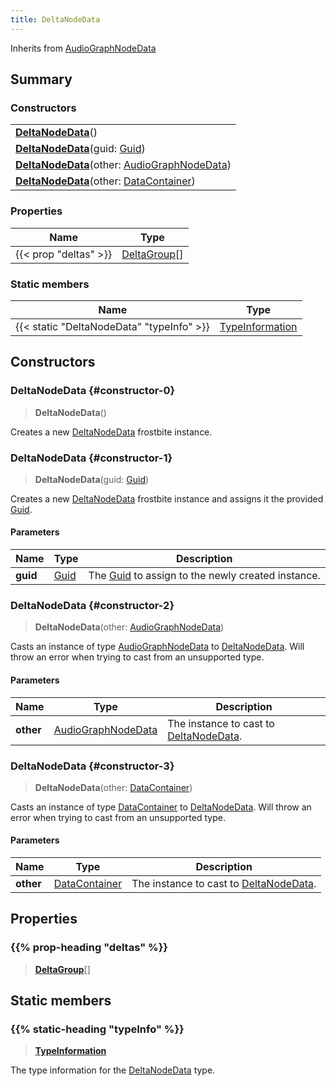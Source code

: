 ```yaml
---
title: DeltaNodeData
---
```


Inherits from [AudioGraphNodeData](/vext/ref/fb/audiographnodedata)

## Summary

### Constructors

|  |
| --- |
| **[DeltaNodeData](#constructor-0)**() |
| **[DeltaNodeData](#constructor-1)**(guid: [Guid](/vext/ref/shared/type/guid)) |
| **[DeltaNodeData](#constructor-2)**(other: [AudioGraphNodeData](/vext/ref/fb/audiographnodedata)) |
| **[DeltaNodeData](#constructor-3)**(other: [DataContainer](/vext/ref/shared/type/datacontainer)) |

### Properties

| Name | Type |
| ---- | ---- |
| {{< prop "deltas" >}} | [DeltaGroup](/vext/ref/fb/deltagroup)[] |

### Static members

| Name | Type |
| ---- | ---- |
| {{< static "DeltaNodeData" "typeInfo" >}} | [TypeInformation](/vext/ref/shared/type/typeinformation) |

## Constructors

### DeltaNodeData {#constructor-0}

> **DeltaNodeData**()

Creates a new [DeltaNodeData](/vext/ref/fb/deltanodedata) frostbite instance.

### DeltaNodeData {#constructor-1}

> **DeltaNodeData**(guid: [Guid](/vext/ref/shared/type/guid))

Creates a new [DeltaNodeData](/vext/ref/fb/deltanodedata) frostbite instance and assigns it the provided [Guid](/vext/ref/shared/type/guid).

#### Parameters

| Name | Type | Description |
| ---- | ---- | ----------- |
| **guid** | [Guid](/vext/ref/shared/type/guid) | The [Guid](/vext/ref/shared/type/guid) to assign to the newly created instance. |

### DeltaNodeData {#constructor-2}

> **DeltaNodeData**(other: [AudioGraphNodeData](/vext/ref/fb/audiographnodedata))

Casts an instance of type [AudioGraphNodeData](/vext/ref/fb/audiographnodedata) to [DeltaNodeData](/vext/ref/fb/deltanodedata). Will throw an error when trying to cast from an unsupported type.

#### Parameters

| Name | Type | Description |
| ---- | ---- | ----------- |
| **other** | [AudioGraphNodeData](/vext/ref/fb/audiographnodedata) | The instance to cast to [DeltaNodeData](/vext/ref/fb/deltanodedata). |

### DeltaNodeData {#constructor-3}

> **DeltaNodeData**(other: [DataContainer](/vext/ref/shared/type/datacontainer))

Casts an instance of type [DataContainer](/vext/ref/shared/type/datacontainer) to [DeltaNodeData](/vext/ref/fb/deltanodedata). Will throw an error when trying to cast from an unsupported type.

#### Parameters

| Name | Type | Description |
| ---- | ---- | ----------- |
| **other** | [DataContainer](/vext/ref/shared/type/datacontainer) | The instance to cast to [DeltaNodeData](/vext/ref/fb/deltanodedata). |

## Properties

### {{% prop-heading "deltas" %}}

> **[DeltaGroup](/vext/ref/fb/deltagroup)**[]

## Static members

### {{% static-heading "typeInfo" %}}

> **[TypeInformation](/vext/ref/shared/type/typeinformation)**

The type information for the [DeltaNodeData](/vext/ref/fb/deltanodedata) type.

